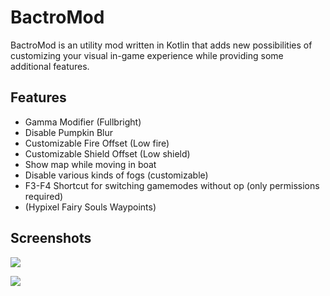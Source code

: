 # BactroMod

BactroMod is an utility mod written in Kotlin that adds new possibilities of customizing your visual in-game experience while providing some additional features.

## Features

* Gamma Modifier (Fullbright)
* Disable Pumpkin Blur
* Customizable Fire Offset (Low fire)
* Customizable Shield Offset (Low shield)
* Show map while moving in boat
* Disable various kinds of fogs (customizable)
* F3-F4 Shortcut for switching gamemodes without op (only permissions required)
* (Hypixel Fairy Souls Waypoints)

## Screenshots

![](https://i.imgur.com/CIdyeb7.png)

![](https://i.imgur.com/07NFlrz.png)
